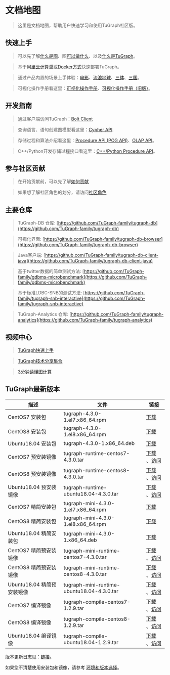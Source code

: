 # 文档地图

> 这里是文档地图，帮助用户快速学习和使用TuGraph社区版。

## 快速上手

> 可以先了解[什么是图](./2.introduction/1.what-is-graph.md)、图[可以做什么](./2.introduction/8.scenarios.md)、以及[什么是TuGraph](./2.introduction/3.what-is-tugraph.md)。

> 基于[阿里云计算巢](5.installation&running/5.cloud-deployment.md)或[Docker方式](5.installation&running/3.docker-deployment.md)快速部署TuGraph。

> 通过产品内置的场景上手体验：[电影](./3.quick-start/2.demo/1.movie.md)、[流浪地球](./3.quick-start/2.demo/2.wandering-earth.md)、[三体](./3.quick-start/2.demo/3.the-three-body.md)、[三国](./3.quick-start/2.demo/4.three-kingdoms.md)。

> 可视化操作手册看这里：[可视化操作手册](./4.user-guide/1.tugraph-browser.md)、[可视化操作手册（旧版）](./4.user-guide/2.tugraph-browser-legacy.md)。

## 开发指南

> 通过客户端访问TuGraph：[Bolt Client](7.client-tools/5.bolt-client.md)

> 查询语言、语句创建图模型看这里：[Cypher API](8.query/1.cypher.md).

> 存储过程和算法介绍看这里：[Procedure API (POG API)](9.olap&procedure/1.procedure/1.procedure.md)、[OLAP API](9.olap&procedure/2.olap/1.tutorial.md)。

> C++/Python开发存储过程接口看这里：[C++/Python Procedure API](9.olap&procedure/1.procedure/index.rst)。

## 参与社区贡献

> 在开始贡献前，可以先了解[如何贡献](12.contributor-manual/1.contributing.md)

> 如果想了解社区角色的划分，请访问[社区角色](12.contributor-manual/2.community-roles.md)

## 主要仓库

> TuGraph-DB 仓库: [https://github.com/TuGraph-family/tugraph-db](https://github.com/TuGraph-family/tugraph-db)

> 可视化界面: [https://github.com/TuGraph-family/tugraph-db-browser](https://github.com/TuGraph-family/tugraph-db-browser)

> Java客户端: [https://github.com/TuGraph-family/tugraph-db-client-java](https://github.com/TuGraph-family/tugraph-db-client-java)

> 基于twitter数据的简单测试方法: [https://github.com/TuGraph-family/gdbms-microbenchmark](https://github.com/TuGraph-family/gdbms-microbenchmark)

> 基于标准LDBC-SNB的测试方法: [https://github.com/TuGraph-family/tugraph-snb-interactive](https://github.com/TuGraph-family/tugraph-snb-interactive)

> TuGraph-Analytics 仓库: [https://github.com/TuGraph-family/tugraph-analytics](https://github.com/TuGraph-family/tugraph-analytics)

## 视频中心

> [TuGraph快速上手](https://space.bilibili.com/1196053065/channel/seriesdetail?sid=2593741)

> [TuGraph技术分享集合](https://space.bilibili.com/1196053065/channel/seriesdetail?sid=3009777)

> [3分钟读懂图计算](https://www.bilibili.com/video/BV15U4y1r7AW/)

## TuGraph最新版本

| 描述                  | 文件                                         | 链接                                                                                                                                                                                              |
|---------------------|--------------------------------------------|-------------------------------------------------------------------------------------------------------------------------------------------------------------------------------------------------|
| CentOS7 安装包         | tugraph-4.3.0-1.el7.x86_64.rpm             | [下载](https://tugraph-web.oss-cn-beijing.aliyuncs.com/tugraph/tugraph-4.3.0/tugraph-4.3.0-1.el7.x86_64.rpm) |
| CentOS8 安装包         | tugraph-4.3.0-1.el8.x86_64.rpm             | [下载](https://tugraph-web.oss-cn-beijing.aliyuncs.com/tugraph/tugraph-4.3.0/tugraph-4.3.0-1.el8.x86_64.rpm) |
| Ubuntu18.04 安装包     | tugraph-4.3.0-1.x86_64.deb                 | [下载](https://tugraph-web.oss-cn-beijing.aliyuncs.com/tugraph/tugraph-4.3.0/tugraph-4.3.0-1.x86_64.deb)  |
| CentOS7 预安装镜像       | tugraph-runtime-centos7-4.3.0.tar          | [下载](https://tugraph-web.oss-cn-beijing.aliyuncs.com/tugraph/tugraph-4.3.0/tugraph-runtime-centos7-4.3.0.tar) 、[访问](https://hub.docker.com/r/tugraph/tugraph-runtime-centos7)                   |
| CentOS8 预安装镜像       | tugraph-runtime-centos8-4.3.0.tar          | [下载](https://tugraph-web.oss-cn-beijing.aliyuncs.com/tugraph/tugraph-4.3.0/tugraph-runtime-centos8-4.3.0.tar) 、[访问](https://hub.docker.com/r/tugraph/tugraph-runtime-centos8)                   |
| Ubuntu18.04 预安装镜像   | tugraph-runtime-ubuntu18.04-4.3.0.tar      | [下载](https://tugraph-web.oss-cn-beijing.aliyuncs.com/tugraph/tugraph-4.3.0/tugraph-runtime-ubuntu18.04-4.3.0.tar) 、[访问](https://hub.docker.com/r/tugraph/tugraph-runtime-ubuntu18.04)           |
| CentOS7 精简安装包       | tugraph-mini-4.3.0-1.el7.x86_64.rpm        | [下载](https://tugraph-web.oss-cn-beijing.aliyuncs.com/tugraph/tugraph-4.3.0/tugraph-mini-4.3.0-1.el7.x86_64.rpm)                                                                                 |
| CentOS8 精简安装包       | tugraph-mini-4.3.0-1.el8.x86_64.rpm        | [下载](https://tugraph-web.oss-cn-beijing.aliyuncs.com/tugraph/tugraph-4.3.0/tugraph-mini-4.3.0-1.el8.x86_64.rpm)                                                                                 |
| Ubuntu18.04 精简安装包   | tugraph-mini-4.3.0-1.x86_64.deb            | [下载](https://tugraph-web.oss-cn-beijing.aliyuncs.com/tugraph/tugraph-4.3.0/tugraph-mini-4.3.0-1.x86_64.deb)                                                                                     |
| CentOS7 精简预安装镜像     | tugraph-mini-runtime-centos7-4.3.0.tar     | [下载](https://tugraph-web.oss-cn-beijing.aliyuncs.com/tugraph/tugraph-4.3.0/tugraph-mini-runtime-centos7-4.3.0.tar) 、[访问](https://hub.docker.com/r/tugraph/tugraph-mini-runtime-centos7)         |
| CentOS8 精简预安装镜像     | tugraph-mini-runtime-centos8-4.3.0.tar     | [下载](https://tugraph-web.oss-cn-beijing.aliyuncs.com/tugraph/tugraph-4.3.0/tugraph-mini-runtime-centos8-4.3.0.tar) 、[访问](https://hub.docker.com/r/tugraph/tugraph-mini-runtime-centos8)         |
| Ubuntu18.04 精简预安装镜像 | tugraph-mini-runtime-ubuntu18.04-4.3.0.tar | [下载](https://tugraph-web.oss-cn-beijing.aliyuncs.com/tugraph/tugraph-4.3.0/tugraph-mini-runtime-ubuntu18.04-4.3.0.tar) 、[访问](https://hub.docker.com/r/tugraph/tugraph-mini-runtime-ubuntu18.04) |
| CentOS7 编译镜像        | tugraph-compile-centos7-1.2.9.tar          | [下载](https://tugraph-web.oss-cn-beijing.aliyuncs.com/tugraph/tugraph-docker-compile/tugraph-compile-centos7-1.2.9.tar) 、[访问](https://hub.docker.com/r/tugraph/tugraph-compile-centos7)          |
| CentOS8 编译镜像        | tugraph-compile-centos8-1.2.9.tar          | [下载](https://tugraph-web.oss-cn-beijing.aliyuncs.com/tugraph/tugraph-docker-compile/tugraph-compile-centos8-1.2.9.tar) 、[访问](https://hub.docker.com/r/tugraph/tugraph-compile-centos8)          |
| Ubuntu18.04 编译镜像    | tugraph-compile-ubuntu18.04-1.2.9.tar      | [下载](https://tugraph-web.oss-cn-beijing.aliyuncs.com/tugraph/tugraph-docker-compile/tugraph-compile-ubuntu18.04-1.2.9.tar) 、[访问](https://hub.docker.com/r/tugraph/tugraph-compile-ubuntu18.04)  |


版本更新日志见：[链接](https://github.com/TuGraph-family/tugraph-db/blob/master/release/CHANGELOG_CN.md )。

如果您不清楚使用安装包和镜像，请参考 [环境和版本选择](13.best-practices/4.selection.md)。